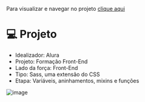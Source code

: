 
Para visualizar e navegar no projeto <a href="https://mayaraplaza.github.io/Estudos-FrontEnd-Alura/alura_webpage_sass%20gatitos/"> clique aqui </a>

# :computer: Projeto
 
- Idealizador: Alura
- Projeto: Formação Front-End
- Lado da força: Front-End
- Tipo: Sass, uma extensão do CSS
- Etapa: Variáveis, aninhamentos, mixins e funções

![image](https://user-images.githubusercontent.com/74818185/232803675-cc537e92-be12-4107-9ee8-becbbad165b8.png)

